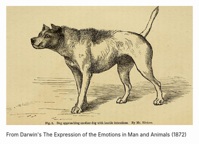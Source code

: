 ![](/assets/images/2021-09-01-14-14-16.png)

From Darwin's The Expression of the Emotions in Man and Animals (1872)
